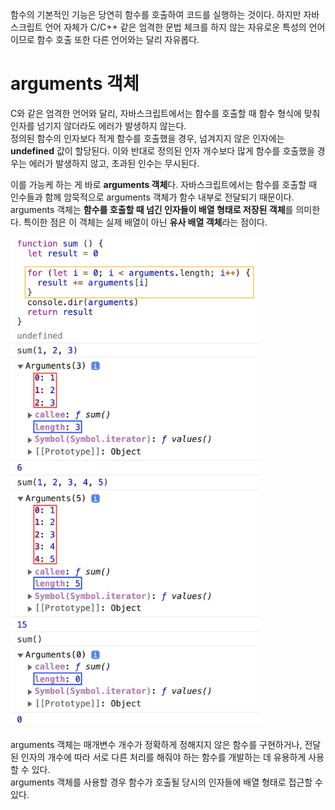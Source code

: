 함수의 기본적인 기능은 당연히 함수를 호출하여 코드를 실행하는 것이다. 하지만 자바스크립트 언어 자체가 C/C++ 같은 엄격한 문법 체크를 하지 않는 자유로운 특성의 언어이므로 함수 호출 또한 다른 언어와는 달리 자유롭다.  

# arguments 객체
C와 같은 엄격한 언어와 달리, 자바스크립트에서는 함수를 호출할 때 함수 형식에 맞춰 인자를 넘기지 않더라도 에러가 발생하지 않는다.  
정의된 함수의 인자보다 적게 함수를 호출했을 경우, 넘겨지지 않은 인자에는 **undefined** 값이 할당된다. 이와 반대로 정의된 인자 개수보다 많게 함수를 호출했을 경우는 에러가 발생하지 않고, 초과된 인수는 무시된다.  

이를 가능케 하는 게 바로 **arguments 객체**다. 자바스크립트에서는 함수를 호출할 때 인수들과 함께 암묵적으로 arguments 객체가 함수 내부로 전달되기 때문이다. arguments 객체는 **함수를 호출할 때 넘긴 인자들이 배열 형태로 저장된 객체**를 의미한다. 특이한 점은 이 객체는 실제 배열이 아닌 **유사 배열 객체**라는 점이다. 

<img width="400" src="../image/arguments-obj.png">  

arguments 객체는 매개변수 개수가 정확하게 정해지지 않은 함수를 구현하거나, 전달된 인자의 개수에 따라 서로 다른 처리를 해줘야 하는 함수를 개발하는 데 유용하게 사용할 수 있다.  
arguments 객체를 사용할 경우 함수가 호출될 당시의 인자들에 배열 형태로 접근할 수 있다.